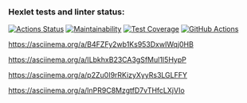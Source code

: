 ### Hexlet tests and linter status:
[![Actions Status](https://github.com/yuramummy/frontend-project-46/workflows/hexlet-check/badge.svg)](https://github.com/yuramummy/frontend-project-46/actions)
[![Maintainability](https://api.codeclimate.com/v1/badges/f93aba627df37a91a6e0/maintainability)](https://codeclimate.com/github/yuramummy/frontend-project-46/maintainability)
[![Test Coverage](https://api.codeclimate.com/v1/badges/f93aba627df37a91a6e0/test_coverage)](https://codeclimate.com/github/yuramummy/frontend-project-46/test_coverage)
[![GitHub Actions](https://github.com/yuramummy/frontend-project-46/actions/workflows/github-actions.yml/badge.svg)](https://github.com/yuramummy/frontend-project-46/actions/workflows/github-actions.yml)

https://asciinema.org/a/B4FZFy2wb1Ks953DxwIWqj0HB

https://asciinema.org/a/ILbkhxB23CA3gSfMul1I5HypP

https://asciinema.org/a/p2Zu0I9rRKizyXyyRs3LGLFFY

https://asciinema.org/a/lnPR9C8MzgtfD7vTHfcLXjVIo